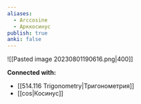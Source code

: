 ```yaml
---
aliases:
  - Arccosine
  - Арккосинус
publish: true
anki: false
---
```


![[Pasted image 20230801190616.png|400]]







**Connected with:**
- [[514.116 Trigonometry|Тригонометрия]]
- [[cos|Косинус]]

